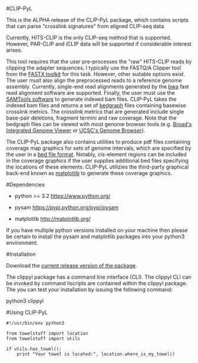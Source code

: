 #CLIP-PyL

This is the ALPHA release of the CLIP-PyL package, which contains scripts that can parse "crosslink signatures" from aligned CLIP-seq data.

Currently, HITS-CLIP is the only CLIP-seq method that is supported. However, PAR-CLIP and iCLIP data will be supported if considerable interest arises.

This tool requires that the user pre-processes the "raw" HITS-CLIP reads by clipping the adapter sequences. I typically use the FASTQ/A Clipper tool from the [FASTX toolkit](hannonlab.cshl.edu/fastx_toolkit/) for this task. However, other suitable options exist. The user must also align the preprocessed reads to a reference genome assembly. Currently, single-end read alignments generated by the [bwa](bio-bwa.sourceforge.net/bwa.shtml) fast read alignment software are supported. Finally, the user must use the [SAMTools software](http://www.htslib.org/) to generate indexed bam files. CLIP-PyL takes the indexed bam files and returns a set of [bedgraph](http://genome.ucsc.edu/FAQ/FAQformat.html#format1.8) files containing basewise crosslink metrics. The crosslink metrics that are generated include single base-pair deletions, fragment termini and raw coverage. Note that the bedgraph files can be viewed with most genome browser tools (e.g. [Broad's Integrated Genome Viewer](http://www.broadinstitute.org/igv/) or [UCSC's Genome Browser](http://genome.ucsc.edu/)).

The CLIP-PyL package also contains utilities to produce pdf files containing coverage map graphics for sets of genome intervals, which are specified by the user in a [bed file format](http://genome.ucsc.edu/FAQ/FAQformat.html#format1). Notably, cis-element regions can be included in the coverage graphics if the user supplies additional bed files specifying the locations of these elements. CLIP-PyL utilizies the third-party graphical back-end known as [matplotlib](http://matplotlib.org/) to generate these coverage graphics.

#Dependencies

* python >= 3.2 https://www.python.org/

* pysam https://pypi.python.org/pypi/pysam

* matplotlib http://matplotlib.org/

If you have multiple python versions installed on your machine then please be certain to install the pysam and matplotlib packages into your python3 environment.

#Installation

Download the [current release version of the package]().

The clippyl package has a command line interface (CLI). The clippyl CLI can be invoked by command liscripts are contained within the clippyl package. The you can test your installation by issuing the following command:

python3 clippyl

#Using CLIP-PyL

    #!/usr/bin/env python3
    
    from towelstuff import location
    from towelstuff import utils
    
    if utils.has_towel():
        print "Your towel is located:", location.where_is_my_towel()



